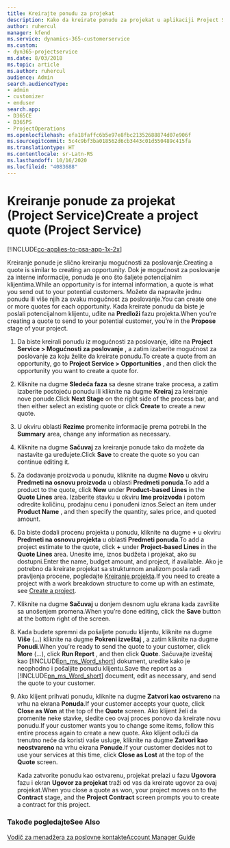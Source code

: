 ```yaml
---
title: Kreirajte ponudu za projekat
description: Kako da kreirate ponudu za projekat u aplikaciji Project Service
author: ruhercul
manager: kfend
ms.service: dynamics-365-customerservice
ms.custom:
- dyn365-projectservice
ms.date: 8/03/2018
ms.topic: article
ms.author: ruhercul
audience: Admin
search.audienceType:
- admin
- customizer
- enduser
search.app:
- D365CE
- D365PS
- ProjectOperations
ms.openlocfilehash: efa18faffc6b5e97e8fbc21352688874d07e906f
ms.sourcegitcommit: 5c4c9bf3ba018562d6cb3443c01d550489c415fa
ms.translationtype: HT
ms.contentlocale: sr-Latn-RS
ms.lasthandoff: 10/16/2020
ms.locfileid: "4083688"
---
```

# <a name="create-a-project-quote-project-service"></a><span data-ttu-id="d08ad-103">Kreiranje ponude za projekat (Project Service)</span><span class="sxs-lookup"><span data-stu-id="d08ad-103">Create a project quote (Project Service)</span></span>

[!INCLUDE[cc-applies-to-psa-app-1x-2x](../includes/cc-applies-to-psa-app-1x-2x.md)]

<span data-ttu-id="d08ad-104">Kreiranje ponude je slično kreiranju mogućnosti za poslovanje.</span><span class="sxs-lookup"><span data-stu-id="d08ad-104">Creating a quote is similar to creating an opportunity.</span></span> <span data-ttu-id="d08ad-105">Dok je mogućnost za poslovanje za interne informacije, ponuda je ono što šaljete potencijalnim klijentima.</span><span class="sxs-lookup"><span data-stu-id="d08ad-105">While an opportunity is for internal information, a quote is what you send out to your potential customers.</span></span> <span data-ttu-id="d08ad-106">Možete da napravite jednu ponudu ili više njih za svaku mogućnost za poslovanje.</span><span class="sxs-lookup"><span data-stu-id="d08ad-106">You can create one or more quotes for each opportunity.</span></span> <span data-ttu-id="d08ad-107">Kada kreirate ponudu da biste je poslali potencijalnom klijentu, uđite na **Predloži** fazu projekta.</span><span class="sxs-lookup"><span data-stu-id="d08ad-107">When you’re creating a quote to send to your potential customer, you’re in the **Propose** stage of your project.</span></span>  
  
1. <span data-ttu-id="d08ad-108">Da biste kreirali ponudu iz mogućnosti za poslovanje, idite na **Project Service > Mogućnosti za poslovanje** , a zatim izaberite mogućnost za poslovanje za koju želite da kreirate ponudu.</span><span class="sxs-lookup"><span data-stu-id="d08ad-108">To create a quote from an opportunity, go to **Project Service > Opportunities** , and then click the opportunity you want to create a quote for.</span></span>  
  
2. <span data-ttu-id="d08ad-109">Kliknite na dugme **Sledeća faza** sa desne strane trake procesa, a zatim izaberite postojeću ponudu ili kliknite na dugme **Kreiraj** za kreiranje nove ponude.</span><span class="sxs-lookup"><span data-stu-id="d08ad-109">Click **Next Stage** on the right side of the process bar, and then either select an existing quote or click **Create** to create a new quote.</span></span>  
  
3. <span data-ttu-id="d08ad-110">U okviru oblasti **Rezime** promenite informacije prema potrebi.</span><span class="sxs-lookup"><span data-stu-id="d08ad-110">In the **Summary** area, change any information as necessary.</span></span>  
  
4. <span data-ttu-id="d08ad-111">Kliknite na dugme **Sačuvaj** za kreiranje ponude tako da možete da nastavite ga uređujete.</span><span class="sxs-lookup"><span data-stu-id="d08ad-111">Click **Save** to create the quote so you can continue editing it.</span></span>  
  
5. <span data-ttu-id="d08ad-112">Za dodavanje proizvoda u ponudu, kliknite na dugme **Novo** u okviru **Predmeti na osnovu proizvoda** u oblasti **Predmeti ponuda**.</span><span class="sxs-lookup"><span data-stu-id="d08ad-112">To add a product to the quote, click **New** under **Product-based Lines** in the **Quote Lines** area.</span></span> <span data-ttu-id="d08ad-113">Izaberite stavku u okviru **Ime proizvoda** i potom odredite količinu, prodajnu cenu i ponuđeni iznos.</span><span class="sxs-lookup"><span data-stu-id="d08ad-113">Select an item under **Product Name** , and then specify the quantity, sales price, and quoted amount.</span></span>  
  
6. <span data-ttu-id="d08ad-114">Da biste dodali procenu projekta u ponudu, kliknite na dugme **+** u okviru **Predmeti na osnovu projekta** u oblasti **Predmeti ponuda**.</span><span class="sxs-lookup"><span data-stu-id="d08ad-114">To add a project estimate to the quote, click **+** under **Project-based Lines** in the **Quote Lines** area.</span></span> <span data-ttu-id="d08ad-115">Unesite ime, iznos budžeta i projekat, ako su dostupni.</span><span class="sxs-lookup"><span data-stu-id="d08ad-115">Enter the name, budget amount, and project, if available.</span></span> <span data-ttu-id="d08ad-116">Ako je potrebno da kreirate projekat sa strukturnom analizom posla radi pravljenja procene, pogledajte [Kreiranje projekta](../psa/create-project.md).</span><span class="sxs-lookup"><span data-stu-id="d08ad-116">If you need to create a project with a work breakdown structure to come up with an estimate, see [Create a project](../psa/create-project.md).</span></span>  
  
7. <span data-ttu-id="d08ad-117">Kliknite na dugme **Sačuvaj** u donjem desnom uglu ekrana kada završite sa unošenjem promena.</span><span class="sxs-lookup"><span data-stu-id="d08ad-117">When you’re done editing, click the **Save** button at the bottom right of the screen.</span></span>  
  
8. <span data-ttu-id="d08ad-118">Kada budete spremni da pošaljete ponudu klijentu, kliknite na dugme **Više** (...) kliknite na dugme **Pokreni izveštaj** , a zatim kliknite na dugme **Ponudi**.</span><span class="sxs-lookup"><span data-stu-id="d08ad-118">When you’re ready to send the quote to your customer, click **More** (…), click **Run Report** , and then click **Quote**.</span></span> <span data-ttu-id="d08ad-119">Sačuvajte izveštaj kao [!INCLUDE[pn_ms_Word_short](../includes/pn-ms-word-short.md)] dokument, uredite kako je neophodno i pošaljite ponudu klijentu.</span><span class="sxs-lookup"><span data-stu-id="d08ad-119">Save the report as a [!INCLUDE[pn_ms_Word_short](../includes/pn-ms-word-short.md)] document, edit as necessary, and send the quote to your customer.</span></span>  
  
9. <span data-ttu-id="d08ad-120">Ako klijent prihvati ponudu, kliknite na dugme **Zatvori kao ostvareno** na vrhu na ekrana **Ponuda**.</span><span class="sxs-lookup"><span data-stu-id="d08ad-120">If your customer accepts your quote, click **Close as Won** at the top of the **Quote** screen.</span></span> <span data-ttu-id="d08ad-121">Ako klijent želi da promenite neke stavke, sledite ceo ovaj proces ponovo da kreirate novu ponudu.</span><span class="sxs-lookup"><span data-stu-id="d08ad-121">If your customer wants you to change some items, follow this entire process again to create a new quote.</span></span> <span data-ttu-id="d08ad-122">Ako klijent odluči da trenutno neće da koristi vaše usluge, kliknite na dugme **Zatvori kao neostvareno** na vrhu ekrana **Ponude**.</span><span class="sxs-lookup"><span data-stu-id="d08ad-122">If your customer decides not to use your services at this time, click **Close as Lost** at the top of the **Quote** screen.</span></span>  
  
   <span data-ttu-id="d08ad-123">Kada zatvorite ponudu kao ostvarenu, projekat prelazi u fazu **Ugovora** fazu i ekran **Ugovor za projekat** traži od vas da kreirate ugovor za ovaj projekat.</span><span class="sxs-lookup"><span data-stu-id="d08ad-123">When you close a quote as won, your project moves on to the **Contract** stage, and the **Project Contract** screen prompts you to create a contract for this project.</span></span>  
  
### <a name="see-also"></a><span data-ttu-id="d08ad-124">Takođe pogledajte</span><span class="sxs-lookup"><span data-stu-id="d08ad-124">See Also</span></span>  
 [<span data-ttu-id="d08ad-125">Vodič za menadžera za poslovne kontakte</span><span class="sxs-lookup"><span data-stu-id="d08ad-125">Account Manager Guide</span></span>](../psa/account-manager-guide.md)
